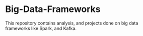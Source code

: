 # Big-Data-Frameworks

This repository contains analysis, and projects done on big data frameworks like Spark, and Kafka. 
